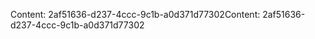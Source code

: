 <span data-ttu-id="4a279-101">Content: 2af51636-d237-4ccc-9c1b-a0d371d77302</span><span class="sxs-lookup"><span data-stu-id="4a279-101">Content: 2af51636-d237-4ccc-9c1b-a0d371d77302</span></span>